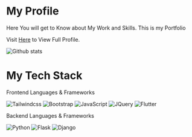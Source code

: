 # My Profile
Here You will get to Know about My Work and Skills. This is my Portfolio

Visit <a href="https://tronajay.github.io/tronajay/">Here</a> to View Full Profile.

![Github stats](https://github-readme-stats.vercel.app/api?username=tronajay)

# My Tech Stack

Frontend Languages & Frameworks

![Tailwindcss](https://img.shields.io/badge/Tailwind_CSS-38B2AC?style=for-the-badge&logo=tailwind-css&logoColor=white)
![Bootstrap](https://img.shields.io/badge/Bootstrap-563D7C?style=for-the-badge&logo=bootstrap&logoColor=white)
![JavaScript](https://img.shields.io/badge/JavaScript-F7DF1E?style=for-the-badge&logo=javascript&logoColor=black)
![JQuery](https://img.shields.io/badge/jQuery-0769AD?style=for-the-badge&logo=jquery&logoColor=white)
![Flutter](https://img.shields.io/badge/Flutter-02569B?style=for-the-badge&logo=flutter&logoColor=white)

Backend Languages & Frameworks

![Python](https://img.shields.io/badge/Python-3776AB?style=for-the-badge&logo=python&logoColor=white)
![Flask](https://img.shields.io/badge/Flask-000000?style=for-the-badge&logo=flask&logoColor=white)
![Django](https://img.shields.io/badge/Django-092E20?style=for-the-badge&logo=django&logoColor=white)

